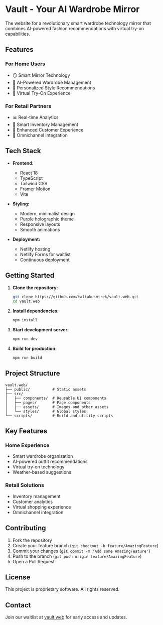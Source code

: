 # Vault - Your AI Wardrobe Mirror

The website for a revolutionary smart wardrobe technology mirror that combines AI-powered fashion recommendations with virtual try-on capabilities.

## Features

### For Home Users
- 🪞 Smart Mirror Technology
- 👕 AI-Powered Wardrobe Management
- 🎯 Personalized Style Recommendations
- 🔄 Virtual Try-On Experience

### For Retail Partners
- 📊 Real-time Analytics
- 🎯 Smart Inventory Management
- 🌟 Enhanced Customer Experience
- 📱 Omnichannel Integration

## Tech Stack

- **Frontend:**
  - React 18
  - TypeScript
  - Tailwind CSS
  - Framer Motion
  - Vite

- **Styling:**
  - Modern, minimalist design
  - Purple holographic theme
  - Responsive layouts
  - Smooth animations

- **Deployment:**
  - Netlify hosting
  - Netlify Forms for waitlist
  - Continuous deployment

## Getting Started

1. **Clone the repository:**
   ```bash
   git clone https://github.com/taliakusmirek/vault.web.git
   cd vault.web
   ```

2. **Install dependencies:**
   ```bash
   npm install
   ```

3. **Start development server:**
   ```bash
   npm run dev
   ```

4. **Build for production:**
   ```bash
   npm run build
   ```

## Project Structure

```
vault.web/
├── public/          # Static assets
├── src/
│   ├── components/  # Reusable UI components
│   ├── pages/       # Page components
│   ├── assets/      # Images and other assets
│   └── styles/      # Global styles
└── scripts/         # Build and utility scripts
```

## Key Features

### Home Experience
- Smart wardrobe organization
- AI-powered outfit recommendations
- Virtual try-on technology
- Weather-based suggestions

### Retail Solutions
- Inventory management
- Customer analytics
- Virtual shopping experience
- Omnichannel integration

## Contributing

1. Fork the repository
2. Create your feature branch (`git checkout -b feature/AmazingFeature`)
3. Commit your changes (`git commit -m 'Add some AmazingFeature'`)
4. Push to the branch (`git push origin feature/AmazingFeature`)
5. Open a Pull Request

## License

This project is proprietary software. All rights reserved.

## Contact

Join our waitlist at [vault.web]([https://transcendent-wisp-fe23a9.netlify.app/waitlist](https://vault-l5kf7srwv-talia-kusmireks-projects.vercel.app/?view=home)) for early access and updates.
